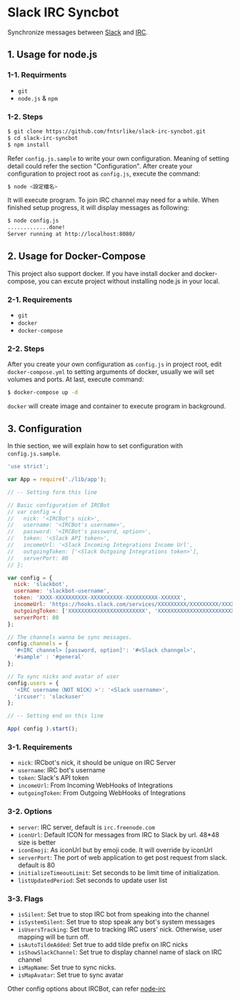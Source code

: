 # Slack IRC Syncbot
Synchronize messages between [Slack](http://slack.com) and [IRC](https://en.wikipedia.org/wiki/Internet_Relay_Chat).

## 1. Usage for node.js

### 1-1. Requirments
- `git`
- `node.js` & `npm`

### 1-2. Steps
```bash
$ git clone https://github.com/fntsrlike/slack-irc-syncbot.git
$ cd slack-irc-syncbot
$ npm install
```

Refer `config.js.sample` to write your own configuration. Meaning of setting detail could refer the section "Configuration". After create your configuration to project root as `config.js`, execute the command:

```bash
$ node <設定檔名>
```

It will execute program. To join IRC channel may need for a while. When finished setup progress, it will display messages as following:

```bash
$ node config.js
.............done!
Server running at http://localhost:8080/
```

## 2. Usage for Docker-Compose

This project also support docker. If you have install docker and docker-compose, you can excute project without installing node.js in your local.

### 2-1. Requirements
- `git`
- `docker`
- `docker-compose`

### 2-2. Steps

After you create your own configuration as `config.js` in project root, edit `docker-compose.yml` to setting arguments of docker, usually we will set volumes and ports. At last, execute command:

```bash
$ docker-compose up -d
```

`docker` will create image and container to execute program in background.

## 3. Configuration

In thie section, we will explain how to set configuration with `config.js.sample`.

```javascript
'use strict';

var App = require('./lib/app');

// -- Setting form this line

// Basic configuration of IRCBot
// var config = {
//   nick: '<IRCBot's nick>',
//   username: '<IRCBot's username>',
//   password: '<IRCBot's password, option>',
//   token: '<Slack API token>',
//   incomeUrl: '<Slack Incoming Integrations Income Url',
//   outgoingToken: ['<Slack Outgoing Integrations token>'],
//   serverPort: 80
// };

var config = {
  nick: 'slackbot',
  username: 'slackbot-username',
  token: 'XXXX-XXXXXXXXXX-XXXXXXXXXX-XXXXXXXXXX-XXXXXX',
  incomeUrl: 'https://hooks.slack.com/services/XXXXXXXXX/XXXXXXXXX/XXXXXXXXXXXXXXXXXXXXXXXX',
  outgoingToken: ['XXXXXXXXXXXXXXXXXXXXXXXX', 'XXXXXXXXXXXXXXXXXXXXXXXX'],
  serverPort: 80
};

// The channels wanna be sync messages. 
config.channels = {
  '#<IRC channel> [password, option]': '#<Slack channgel>',
  '#sample' : '#general'
};

// To sync nicks and avatar of user
config.users = {
  '<IRC username（NOT NICK）>': '<Slack username>',
  'ircuser': 'slackuser'
};

// -- Setting end on this line

App( config ).start();
```

### 3-1. Requirements
- `nick`: IRCbot's nick, it should be unique on IRC Server
- `username`: IRC bot's username
- `token`: Slack's API token
- `incomeUrl`: From Incoming WebHooks  of Integrations
- `outgoingToken`: From Outgoing WebHooks of Integrations

### 3-2. Options
- `server`: IRC server, default is `irc.freenode.com`
- `iconUrl`: Default ICON for messages from IRC to Slack by url. 48*48 size is better
- `iconEmoji`: As iconUrl but by emoji code. It will override by iconUrl
- `serverPort`: The port of web application to get post request from slack. default is 80
- `initializeTimeoutLimit`: Set seconds to be limit time of initialization.
- `listUpdatedPeriod`: Set seconds to update user list

### 3-3. Flags
- `isSilent`: Set true to stop IRC bot from speaking into the channel
- `isSystemSilent`: Set true to stop speak any bot's system messages
- `isUsersTracking`: Set true to tracking IRC users' nick. Otherwise, user mapping will be turn off.
- `isAutoTildeAdded`: Set true to add tilde prefix on IRC nicks
- `isShowSlackChannel`: Set true to display channel name of slack on IRC channel
- `isMapName`: Set true to sync nicks.
- `isMapAvatar`: Set true to sync avatar

Other config options about IRCBot, can refer [node-irc](https://github.com/martynsmith/node-irc/blob/0.3.x/lib/irc.js)
